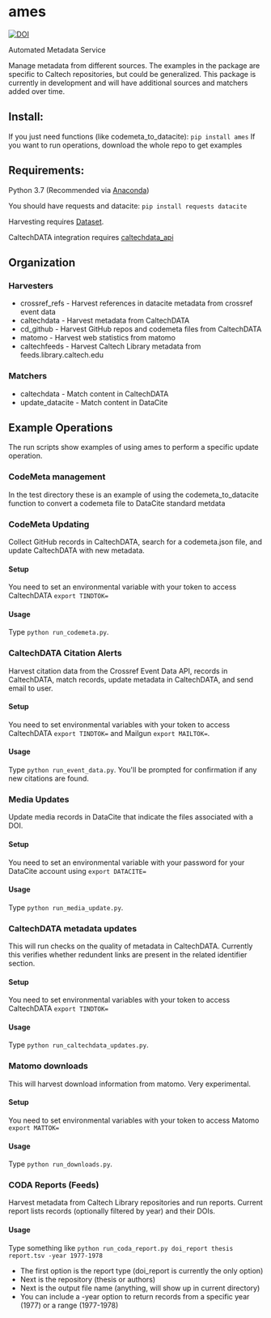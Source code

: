 # ames

[![DOI](https://data.caltech.edu/badge/110025475.svg)](https://data.caltech.edu/badge/latestdoi/110025475)

Automated Metadata Service

Manage metadata from different sources.  The examples in the package are
specific to Caltech repositories, but could be generalized.  This package 
is currently in development and will have additional sources and matchers 
added over time.

## Install:

If you just need functions (like codemeta_to_datacite): `pip install ames`
If you want to run operations, download the whole repo to get examples

## Requirements: 

Python 3.7 (Recommended via [Anaconda](https://www.anaconda.com/download)) 

You should have requests and datacite: `pip install requests datacite`

Harvesting requires [Dataset](https://github.com/caltechlibrary/dataset).

CaltechDATA integration requires [caltechdata_api](https://github.com/caltechlibrary/caltechdata_api)

## Organization

### Harvesters

- crossref_refs - Harvest references in datacite metadata from crossref event data
- caltechdata - Harvest metadata from CaltechDATA
- cd_github - Harvest GitHub repos and codemeta files from CaltechDATA
- matomo - Harvest web statistics from matomo
- caltechfeeds - Harvest Caltech Library metadata from feeds.library.caltech.edu

### Matchers

- caltechdata - Match content in CaltechDATA
- update_datacite - Match content in DataCite

## Example Operations

The run scripts show examples of using ames to perform a specific update
operation.

### CodeMeta management

In the test directory these is an example of using the codemeta_to_datacite
function to convert a codemeta file to DataCite standard metdata

### CodeMeta Updating

Collect GitHub records in CaltechDATA, search for a codemeta.json file, and
update CaltechDATA with new metadata.

#### Setup
You need to set an environmental variable with your token to access
CaltechDATA `export TINDTOK=`

#### Usage
Type `python run_codemeta.py`. 

### CaltechDATA Citation Alerts

Harvest citation data from the Crossref Event Data API, records in
CaltechDATA, match records, update metadata in CaltechDATA, and send email to
user.

#### Setup
You need to set environmental variables with your token to access
CaltechDATA `export TINDTOK=` and Mailgun `export MAILTOK=`.

#### Usage

Type `python run_event_data.py`. You'll be prompted for confirmation if any 
new citations are found.  

### Media Updates

Update media records in DataCite that indicate the files associated with a DOI.

#### Setup
You need to set an environmental variable with your password for your DataCite
account using `export DATACITE=`

#### Usage
Type `python run_media_update.py`.  

### CaltechDATA metadata updates

This will run checks on the quality of metadata in CaltechDATA.  Currently this
verifies whether redundent links are present in the related identifier section.  

#### Setup
You need to set environmental variables with your token to access
CaltechDATA `export TINDTOK=`

#### Usage
Type `python run_caltechdata_updates.py`. 

### Matomo downloads

This will harvest download information from matomo.  Very experimental.  

#### Setup
You need to set environmental variables with your token to access
Matomo `export MATTOK=`

#### Usage
Type `python run_downloads.py`. 

### CODA Reports (Feeds)

Harvest metadata from Caltech Library repositories and run reports.  Current
report lists records (optionally filtered by year) and their DOIs.

#### Usage
Type something like `python run_coda_report.py doi_report thesis report.tsv -year 1977-1978`

- The first option is the report type (doi_report is currently the only option)
- Next is the repository (thesis or authors)
- Next is the output file name (anything, will show up in current directory)
- You can include a -year option to return records from a specific year (1977) or a
range (1977-1978)

